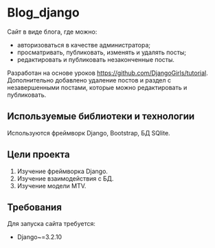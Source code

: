 # Blog_django

Сайт в виде блога, где можно:
* авторизоваться в качестве администратора;
* просматривать, публиковать, изменять и удалять посты;
* редактировать и публиковать незаконченные посты.

Разработан на основе уроков https://github.com/DjangoGirls/tutorial.
Дополнительно добавлено удаление постов и раздел с незавершенными постами, которые можно редактировать и публиковать.

## Используемые библиотеки и технологии

Используются фреймворк Django, Bootstrap, БД SQlite.

## Цели проекта

1. Изучение фреймворка Django.
2. Изучение взаимодействия с БД.
3. Изучение модели MTV.

## Требования

Для запуска сайта требуется:
* Django~=3.2.10
